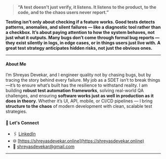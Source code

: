 
>**“A test doesn’t just verify, it listens. It listens to the product, to the code, and to the chaos users never report.”**


**Testing isn’t only about checking if a feature works. Good tests detects patterns, anomalies, and silent failures — like a diagnostic tool rather than a checkbox. It’s about paying attention to how the system behaves, not just what it outputs. Many bugs don’t come through formal bug reports — they exist silently in logs, in edge cases, or in things users just live with. A great test strategy anticipates hidden risks, not just the obvious ones.**

---

#### About Me

I’m Shreyas Devekar, and I engineer quality not by chasing bugs, but by tracing the story behind every failure. My job as a SDET isn’t to break things—it’s to ensure what’s built has the resilience to withstand reality. I am building **robust test automation frameworks**, solving real-world QA challenges, and ensuring **software works just as well in production as it does in theory**. Whether it’s UI, API, mobile, or CI/CD pipelines — I bring **structure to the chaos** of modern development with clean, scalable test strategies.

#### 💬 Let's Connect

- 🖇 [LinkedIn](https://www.linkedin.com/in/shreyas-devekar-446b9a12a/)
- 🌐 [https://shreyasdevekar.online](https://shreyasdevekar.online)
- 📧 [shreyasdevekar@gmail.com](mailto:shreyasdevekar@gmail.com)

---
